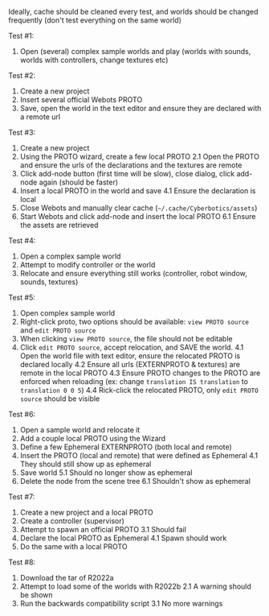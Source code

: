 Ideally, cache should be cleaned every test, and worlds should be changed frequently (don't test everything on the same world)

Test #1:
1. Open (several) complex sample worlds and play (worlds with sounds, worlds with controllers, change textures etc)

Test #2:
1. Create a new project
2. Insert several official Webots PROTO
3. Save, open the world in the text editor and ensure they are declared with a remote url

Test #3:
1. Create a new project
2. Using the PROTO wizard, create a few local PROTO
2.1 Open the PROTO and ensure the urls of the declarations and the textures are remote
3. Click add-node button (first time will be slow), close dialog, click add-node again (should be faster)
4. Insert a local PROTO in the world and save
4.1 Ensure the declaration is local
5. Close Webots and manually clear cache (`~/.cache/Cyberbotics/assets`)
6. Start Webots and click add-node and insert the local PROTO
6.1 Ensure the assets are retrieved

Test #4:
1. Open a complex sample world
2. Attempt to modify controller or the world
3. Relocate and ensure everything still works (controller, robot window, sounds, textures)

Test #5:
1. Open complex sample world
2. Right-click proto, two options should be available: `view PROTO source` and `edit PROTO source`
3. When clicking `view PROTO source`, the file should not be editable
4. Click `edit PROTO source`, accept relocation, and SAVE the world.
4.1 Open the world file with text editor, ensure the relocated PROTO is declared locally
4.2 Ensure all urls (EXTERNPROTO & textures) are remote in the local PROTO
4.3 Ensure PROTO changes to the PROTO are enforced when reloading (ex: change `translation IS translation` to ` translation 0 0 5`)
4.4 Rick-click the relocated PROTO, only `edit PROTO source` should be visible

Test #6:
1. Open a sample world and relocate it
2. Add a couple local PROTO using the Wizard
3. Define a few Ephemeral EXTERNPROTO (both local and remote)
4. Insert the PROTO (local and remote) that were defined as Ephemeral
4.1 They should still show up as ephemeral
5. Save world
5.1 Should no longer show as ephemeral
6. Delete the node from the scene tree
6.1 Shouldn't show as ephemeral

Test #7:
1. Create a new project and a local PROTO
2. Create a controller (supervisor)
3. Attempt to spawn an official PROTO
3.1 Should fail
4. Declare the local PROTO as Ephemeral
4.1 Spawn should work
5. Do the same with a local PROTO

Test #8:
1. Download the tar of R2022a
2. Attempt to load some of the worlds with R2022b
2.1 A warning should be shown
3. Run the backwards compatibility script
3.1 No more warnings